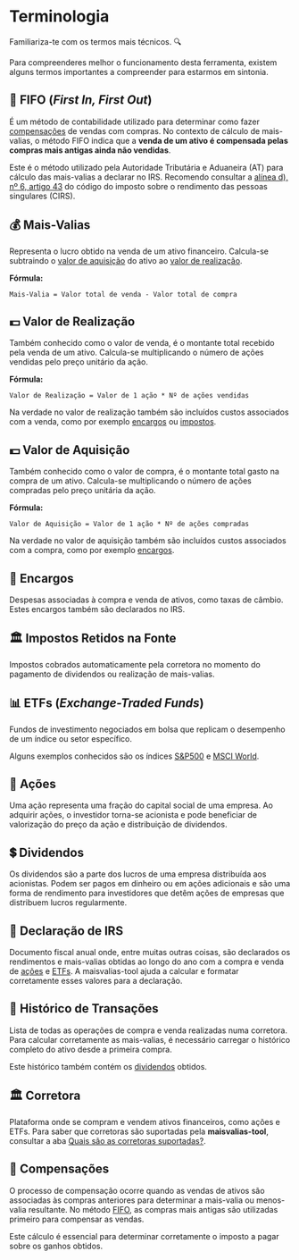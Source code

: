 # Terminologia

Familiariza-te com os termos mais técnicos. 🔍

Para compreenderes melhor o funcionamento desta ferramenta, existem alguns termos importantes a compreender para estarmos em sintonia.

## 🔄 FIFO (_First In, First Out_)

É um método de contabilidade utilizado para determinar como fazer [compensações](#compensacoes) de vendas com compras. No contexto de cálculo de mais-valias, o método FIFO indica que a **venda de um ativo é compensada pelas compras mais antigas ainda não vendidas**.

Este é o método utilizado pela Autoridade Tributária e Aduaneira (AT) para cálculo das mais-valias a declarar no IRS. Recomendo consultar a [alínea d), nº 6, artigo 43](https://info.portaldasfinancas.gov.pt/pt/informacao_fiscal/codigos_tributarios/irs/Pages/irs47.aspx) do código do imposto sobre o rendimento das pessoas singulares (CIRS).

## 💰 Mais-Valias
Representa o lucro obtido na venda de um ativo financeiro. Calcula-se subtraindo o [valor de aquisição](#valor-de-aquisição) do ativo ao [valor de realização](#valor-de-realização).



**Fórmula:**
```
Mais-Valia = Valor total de venda - Valor total de compra
```

## 💵 Valor de Realização
Também conhecido como o valor de venda, é o montante total recebido pela venda de um ativo. Calcula-se multiplicando o número de ações vendidas pelo preço unitário da ação.

**Fórmula:**
```
Valor de Realização = Valor de 1 ação * Nº de ações vendidas
```

Na verdade no valor de realização também são incluídos custos associados com a venda, como por exemplo [encargos](#encargos) ou [impostos](#impostos-retidos-na-fonte).

## 💵 Valor de Aquisição
Também conhecido como o valor de compra, é o montante total gasto na compra de um ativo. Calcula-se multiplicando o número de ações compradas pelo preço unitária da ação.

**Fórmula:**
```
Valor de Aquisição = Valor de 1 ação * Nº de ações compradas
```

Na verdade no valor de aquisição também são incluídos custos associados com a compra, como por exemplo [encargos](#encargos).

## 💸 Encargos
Despesas associadas à compra e venda de ativos, como taxas de câmbio. Estes encargos também são declarados no IRS.

## 🏛️ Impostos Retidos na Fonte
Impostos cobrados automaticamente pela corretora no momento do pagamento de dividendos ou realização de mais-valias.

## 📊 ETFs (_Exchange-Traded Funds_)
Fundos de investimento negociados em bolsa que replicam o desempenho de um índice ou setor específico.

Alguns exemplos conhecidos são os índices [S&P500](https://www.google.com/finance/quote/.INX:INDEXSP) e [MSCI World](https://www.msci.com/indexes/index/990100).

## 🏦 Ações

Uma ação representa uma fração do capital social de uma empresa. Ao adquirir ações, o investidor torna-se acionista e pode beneficiar de valorização do preço da ação e distribuição de dividendos.

## 💲 Dividendos

Os dividendos são a parte dos lucros de uma empresa distribuída aos acionistas. Podem ser pagos em dinheiro ou em ações adicionais e são uma forma de rendimento para investidores que detêm ações de empresas que distribuem lucros regularmente.

## 📝 Declaração de IRS
Documento fiscal anual onde, entre muitas outras coisas, são declarados os rendimentos e mais-valias obtidas ao longo do ano com a compra e venda de [ações](#ações) e [ETFs](#etfs-exchange-traded-funds). A maisvalias-tool ajuda a calcular e formatar corretamente esses valores para a declaração.

## 📜 Histórico de Transações
Lista de todas as operações de compra e venda realizadas numa corretora. Para calcular corretamente as mais-valias, é necessário carregar o histórico completo do ativo desde a primeira compra.

Este histórico também contém os [dividendos](#dividendos) obtidos.

## 🏛️ Corretora
Plataforma onde se compram e vendem ativos financeiros, como ações e ETFs. Para saber que corretoras são suportadas pela **maisvalias-tool**, consultar a aba [Quais são as corretoras suportadas?](../intro#-quais-são-as-corretoras-suportadas).

## 🔄 Compensações

O processo de compensação ocorre quando as vendas de ativos são associadas às compras anteriores para determinar a mais-valia ou menos-valia resultante. No método [FIFO](#fifo-first-in-first-out), as compras mais antigas são utilizadas primeiro para compensar as vendas.

Este cálculo é essencial para determinar corretamente o imposto a pagar sobre os ganhos obtidos.